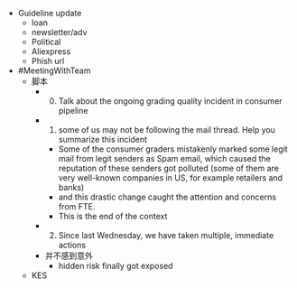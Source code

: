 - Guideline update
	- loan
	- newsletter/adv
	- Political
	- Aliexpress
	- Phish url
- #MeetingWithTeam
	- 脚本
		- 0. Talk about the ongoing grading quality incident in consumer pipeline
		- 1. some of us may not be following the mail thread. 
		  Help you summarize this incident
			- Some of the consumer graders mistakenly marked some legit mail from legit senders as Spam email, which caused the reputation of these senders got polluted (some of them are very well-known companies in US, for example retailers and banks)
			- and this drastic change caught the attention and concerns from FTE.
			- This is the end of the context
		- 2. Since last Wednesday, we have taken multiple, immediate actions
		- 并不感到意外
			- hidden risk finally got exposed
	- KES